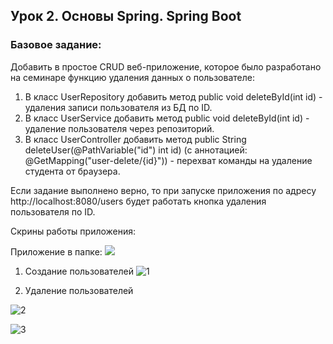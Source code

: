 ## Урок 2. Основы Spring. Spring Boot
### Базовое задание:
Добавить в простое CRUD веб-приложение, которое было разработано на семинаре функцию 
удаления данных о пользователе:
1) В класс UserRepository добавить метод public void deleteById(int id) -
удаления записи пользователя из БД по ID.
2) В класс UserService добавить метод public void deleteById(int id) -
удаление пользователя через репозиторий.
3) В класс UserController добавить метод public String deleteUser(@PathVariable("id") int id)
(с аннотацией: @GetMapping("user-delete/{id}")) - перехват команды на удаление студента от браузера.

Если задание выполнено верно, то при запуске приложения 
по адресу http://localhost:8080/users будет работать кнопка удаления пользователя по ID.

Скрины работы приложения:

Приложение в папке:
![](https://github.com/PavelLogeiko/Spring_HW02/tree/main/CRUDSpringWeb)

1) Создание пользователей
![1]()

2) Удаление пользователей

![2]()

![3]()
